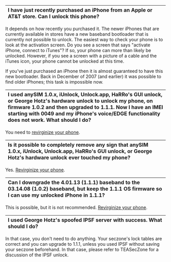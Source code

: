 | **I have just recently purchased an iPhone from an Apple or AT&T store. Can I unlock this phone?** |
|:---------------------------------------------------------------------------------------------------|

It depends on how recently you purchased it. The newer iPhones that are currently available in stores have a new baseband bootloader that is currently not possible to unlock. The easiest way to check your phone is to look at the activation screen. Do you see a screen that says "activate iPhone, connect to iTunes"? If so, your phone can more than likely be unlocked. However, if you see a screen with a picture of a cable and the iTunes icon, your phone cannot be unlocked at this time.

If you've just purchased an iPhone then it is almost guaranteed to have this new bootloader. Back in December of 2007 (and earlier) it was possible to find older iPhones; this task is impossible now.

| **I used anySIM 1.0.x, iUnlock, Unlock.app, HaRRo's GUI unlock, or George Hotz's hardware unlock to unlock my phone, on firmware 1.0.2 and then upgraded to 1.1.1. Now I have an IMEI starting with 0049 and my iPhone's voice/EDGE functionality does not work. What should I do?** |
|:-------------------------------------------------------------------------------------------------------------------------------------------------------------------------------------------------------------------------------------------------------------------------------------|

You need to [revirginize your phone](RevirginizingTool.md).

| **Is it possible to completely remove any sign that anySIM 1.0.x, iUnlock, Unlock.app, HaRRo's GUI unlock, or George Hotz's hardware unlock ever touched my phone?** |
|:---------------------------------------------------------------------------------------------------------------------------------------------------------------------|

Yes. [Revirginize your phone](RevirginizingTool.md).

| **Can I downgrade the 4.01.13 (1.1.1) baseband to the 03.14.08 (1.0.2) baseband, but keep the 1.1.1 OS firmware so I can use my unlocked iPhone in 1.1.1?** |
|:------------------------------------------------------------------------------------------------------------------------------------------------------------|

This is possible, but it is not recommended. [Revirginize your phone](RevirginizingTool.md).

| **I used George Hotz's spoofed IPSF server with success. What should I do?** |
|:-----------------------------------------------------------------------------|

In that case, you don't need to do anything. Your seczone's lock tables are correct and you can upgrade to 1.1.1, unless you used IPSF without saving your seczone beforehand. In that case, please refer to TEASecZone for a discussion of the IPSF unlock.